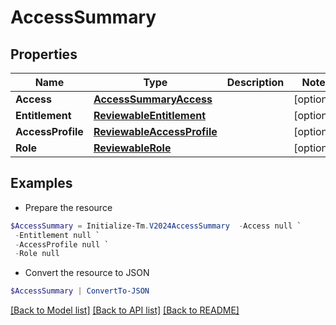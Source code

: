# AccessSummary
## Properties

Name | Type | Description | Notes
------------ | ------------- | ------------- | -------------
**Access** | [**AccessSummaryAccess**](AccessSummaryAccess.md) |  | [optional] 
**Entitlement** | [**ReviewableEntitlement**](ReviewableEntitlement.md) |  | [optional] 
**AccessProfile** | [**ReviewableAccessProfile**](ReviewableAccessProfile.md) |  | [optional] 
**Role** | [**ReviewableRole**](ReviewableRole.md) |  | [optional] 

## Examples

- Prepare the resource
```powershell
$AccessSummary = Initialize-Tm.V2024AccessSummary  -Access null `
 -Entitlement null `
 -AccessProfile null `
 -Role null
```

- Convert the resource to JSON
```powershell
$AccessSummary | ConvertTo-JSON
```

[[Back to Model list]](../README.md#documentation-for-models) [[Back to API list]](../README.md#documentation-for-api-endpoints) [[Back to README]](../README.md)

